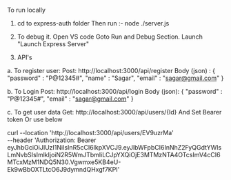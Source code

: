 To run locally


1. cd to express-auth folder
Then run :- node ./server.js

2. To debug it. Open VS code
Goto Run and Debug Section.
Launch "Launch Express Server"

3. API's

a. To register user:
Post: http://localhost:3000/api/register
Body (json) : { "password" : "P@12345#", "name" : "Sagar", "email" : "sagar@gmail.com" }

b. To Login
Post: http://localhost:3000/api/login
Body (json): { "password" : "P@12345#", "email" : "sagar@gmail.com" }

c. To get user data
Get: http://localhost:3000/api/users/{Id}
And Set Bearer token
Or use below

curl --location 'http://localhost:3000/api/users/EV9uzrMa' \
--header 'Authorization: Bearer eyJhbGciOiJIUzI1NiIsInR5cCI6IkpXVCJ9.eyJlbWFpbCI6InNhZ2FyQGdtYWlsLmNvbSIsImlkIjoiN2R5WmJTbmIiLCJpYXQiOjE3MTMzNTA4OTcsImV4cCI6MTcxMzM1NDQ5N30.Vgwmxe5KB4eU-Ek9wBbOXTLtcO6J9dymndQHxgf7KPI'